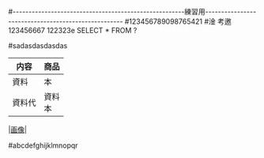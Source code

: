 #------------------------------------------------------練習用----------------------------------------------------
#123456789098765421
#淦 考邀123456667
122323e
SELECT * FROM ?

#sadasdasdasdas

|内容 |商品
|--|--
|資料 |本
|資料代 |資料<br>本

|[画像](img/img.jpg)|

#abcdefghijklmnopqr